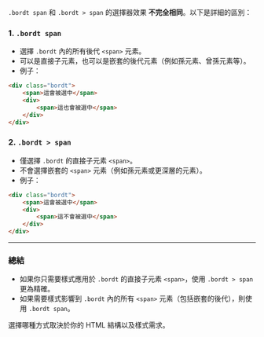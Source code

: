 
`.bordt span` 和 `.bordt > span` 的選擇器效果 **不完全相同**。以下是詳細的區別：

### **1. `.bordt span`**

* 選擇 `.bordt` 內的所有後代 `<span>` 元素。
* 可以是直接子元素，也可以是嵌套的後代元素（例如孫元素、曾孫元素等）。
* 例子：

```html
<div class="bordt">
    <span>這會被選中</span>
    <div>
        <span>這也會被選中</span>
    </div>
</div>
```

### **2. `.bordt > span`**

* 僅選擇 `.bordt` 的直接子元素 `<span>`。
* 不會選擇嵌套的 `<span>` 元素（例如孫元素或更深層的元素）。
* 例子：

```html
<div class="bordt">
    <span>這會被選中</span>
    <div>
        <span>這不會被選中</span>
    </div>
</div>
```

---

### **總結**

* 如果你只需要樣式應用於 `.bordt` 的直接子元素 `<span>`，使用 `.bordt > span` 更為精確。
* 如果需要樣式影響到 `.bordt` 內的所有 `<span>` 元素（包括嵌套的後代），則使用 `.bordt span`。

選擇哪種方式取決於你的 HTML 結構以及樣式需求。

